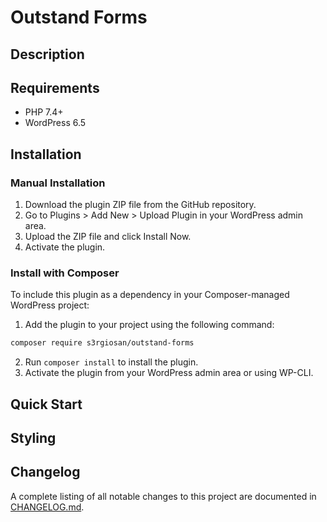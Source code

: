 # Outstand Forms

>

## Description

## Requirements

* PHP 7.4+
* WordPress 6.5

## Installation

### Manual Installation

1. Download the plugin ZIP file from the GitHub repository.
2. Go to Plugins > Add New > Upload Plugin in your WordPress admin area.
3. Upload the ZIP file and click Install Now.
4. Activate the plugin.

### Install with Composer

To include this plugin as a dependency in your Composer-managed WordPress project:

1. Add the plugin to your project using the following command:

```bash
composer require s3rgiosan/outstand-forms
```

2. Run `composer install` to install the plugin.
3. Activate the plugin from your WordPress admin area or using WP-CLI.

## Quick Start

## Styling

## Changelog

A complete listing of all notable changes to this project are documented in [CHANGELOG.md](https://github.com/s3rgiosan/outstand-forms/blob/main/CHANGELOG.md).
